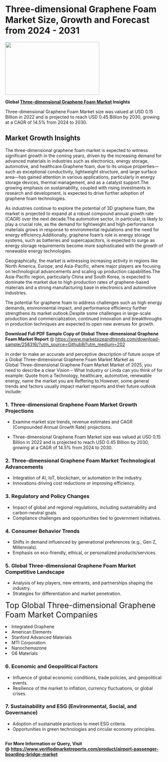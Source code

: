 <H1>Three-dimensional Graphene Foam Market Size, Growth and Forecast from 2024 - 2031</H1><img class="aligncenter size-medium wp-image-584254" src="https://thirdeyenews.in/wp-content/uploads/2024/09/Global-Market-Research-300x168.jpeg" alt="" width="300" height="168" /><p><strong>Global&nbsp;<a href="https://www.marketsizeandtrends.com/download-sample/258316/?utm_source=Github8j?utm_medium=202">Three-dimensional Graphene Foam Market</a> Insights</strong></p><p>Three-dimensional Graphene Foam Market size was valued at USD 0.15 Billion in 2022 and is projected to reach USD 0.45 Billion by 2030, growing at a CAGR of 14.5% from 2024 to 2030.</p><p><h2>Market Growth Insights</h2> <p>The three-dimensional graphene foam market is expected to witness significant growth in the coming years, driven by the increasing demand for advanced materials in industries such as electronics, energy storage, automotive, and healthcare.Graphene foam, due to its unique properties—such as exceptional conductivity, lightweight structure, and large surface area—has gained attention in various applications, particularly in energy storage devices, thermal management, and as a catalyst support.The growing emphasis on sustainability, coupled with rising investments in research and development, is expected to drive further adoption of graphene foam technologies.</p> <p>As industries continue to explore the potential of 3D graphene foam, the market is projected to expand at a robust compound annual growth rate (CAGR) over the next decade.The automotive sector, in particular, is likely to play a crucial role, as the demand for lightweight and high-performance materials grows in response to environmental regulations and the need for energy efficiency.Additionally, graphene foam’s role in energy storage systems, such as batteries and supercapacitors, is expected to surge as energy storage requirements become more sophisticated with the growth of renewable energy technologies.</p> <p>Geographically, the market is witnessing increasing activity in regions like North America, Europe, and Asia-Pacific, where major players are focusing on technological advancements and scaling up production capabilities.The Asia-Pacific region, particularly China and South Korea, is expected to dominate the market due to high production rates of graphene-based materials and a strong manufacturing base in electronics and automotive industries.</p> <p>The potential for graphene foam to address challenges such as high energy demands, environmental impact, and performance efficiency further strengthens its market outlook.Despite some challenges in large-scale production and commercialization, continued innovation and breakthroughs in production techniques are expected to open new avenues for growth.</p> <p><span class=""><strong>Download Full PDF Sample Copy of Global Three-dimensional Graphene Foam Market Report</strong> @ <a href="https://www.marketsizeandtrends.com/download-sample/258316/?utm_source=Github8j?utm_medium=202" target="_blank">https://www.marketsizeandtrends.com/download-sample/258316/?utm_source=Github8j?utm_medium=202</a></span></p><p>In order to make an accurate and perceptive description of future scope of a Global&nbsp;Three-dimensional Graphene Foam Market Market as Global&nbsp;Three-dimensional Graphene Foam Market Market of 2025, you need to describe a clear Vision &ndash; What Industry or Linda can you think of for example: Quote from a Technology, healthcare, automotive, renewable energy, name the market you are Reffering to.However, some general trends and factors usually impact market reports and their future outlook include:</p><h3>1.&nbsp;<strong>Three-dimensional Graphene Foam Market Growth Projections</strong></h3><ul><li>Examine market size trends, revenue estimates and CAGR (Compounded Annual Growth Rate) projections.</li><li><p>Three-dimensional Graphene Foam Market size was valued at USD 0.15 Billion in 2022 and is projected to reach USD 0.45 Billion by 2030, growing at a CAGR of 14.5% from 2024 to 2030.</p></li></ul><h3>2.&nbsp;<strong>Three-dimensional Graphene Foam Market Technological Advancements</strong></h3><ul><li>Integration of AI, IoT, blockchain, or automation in the industry.</li><li>Innovations driving cost reductions or improving efficiency.</li></ul><h3>3.&nbsp;<strong>Regulatory and Policy Changes</strong></h3><ul><li>Impact of global and regional regulations, including sustainability and carbon-neutral goals.</li><li>Compliance challenges and opportunities tied to government initiatives.</li></ul><h3>4.&nbsp;<strong>Consumer Behavior Trends</strong></h3><ul><li>Shifts in demand influenced by generational preferences (e.g., Gen Z, Millennials).</li><li>Emphasis on eco-friendly, ethical, or personalized products/services.</li></ul><h3>5.&nbsp;<strong>Global Three-dimensional Graphene Foam Market Competitive Landscape</strong></h3><ul><li>Analysis of key players, new entrants, and partnerships shaping the industry.</li><li>Strategies for differentiation and market penetration.</li></ul><p data-pm-slice="1 1 []"><span style="color: inherit; font-family: inherit; font-size: 25px;">Top Global Three-dimensional Graphene Foam Market Companies</span></p><div class="" data-test-id=""><p><li>Integrated Graphene</li><li> American Elements</li><li> Stanford Advanced Materials</li><li> MTI Corporation</li><li> Nanochemazone</li><li> G6 Materials</li></p></div><h3>6.&nbsp;<strong>Economic and Geopolitical Factors</strong></h3><ul><li>Influence of global economic conditions, trade policies, and geopolitical events.</li><li>Resilience of the market to inflation, currency fluctuations, or global crises.</li></ul><h3>7.&nbsp;<strong>Sustainability and ESG (Environmental, Social, and Governance)</strong></h3><ul><li>Adoption of sustainable practices to meet ESG criteria.</li><li>Opportunities in green technologies and circular economy principles.</li></ul><h2><strong style="font-size: 14px;">For More Information or Query, Visit @&nbsp;</strong><a style="background-color: #ffffff; font-size: 14px;" href="https://www.marketsizeandtrends.com/report/three-dimensional-graphene-foam-market/" target="_blank">https://www.verifiedmarketreports.com/product/airport-passenger-boarding-bridge-market</a></h2>